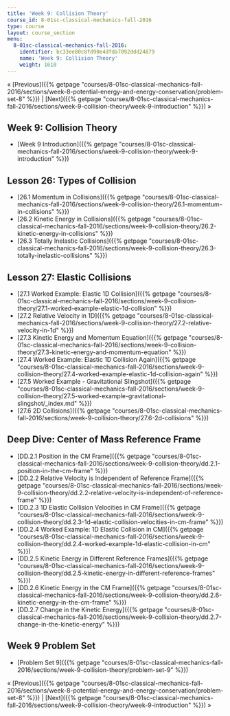 ```yaml
---
title: 'Week 9: Collision Theory'
course_id: 8-01sc-classical-mechanics-fall-2016
type: course
layout: course_section
menu:
  8-01sc-classical-mechanics-fall-2016:
    identifier: bc33ee80c8fd90e4dfda7092ddd24879
    name: 'Week 9: Collision Theory'
    weight: 1610
---
```

« [Previous]({{% getpage "courses/8-01sc-classical-mechanics-fall-2016/sections/week-8-potential-energy-and-energy-conservation/problem-set-8" %}}) | [Next]({{% getpage "courses/8-01sc-classical-mechanics-fall-2016/sections/week-9-collision-theory/week-9-introduction" %}}) »

Week 9: Collision Theory
------------------------

*   [Week 9 Introduction]({{% getpage "courses/8-01sc-classical-mechanics-fall-2016/sections/week-9-collision-theory/week-9-introduction" %}})

Lesson 26: Types of Collision
-----------------------------

*   [26.1 Momentum in Collisions]({{% getpage "courses/8-01sc-classical-mechanics-fall-2016/sections/week-9-collision-theory/26.1-momentum-in-collisions" %}})
*   [26.2 Kinetic Energy in Collisions]({{% getpage "courses/8-01sc-classical-mechanics-fall-2016/sections/week-9-collision-theory/26.2-kinetic-energy-in-collisions" %}})
*   [26.3 Totally Inelastic Collisions]({{% getpage "courses/8-01sc-classical-mechanics-fall-2016/sections/week-9-collision-theory/26.3-totally-inelastic-collisions" %}})

Lesson 27: Elastic Collisions
-----------------------------

*   [27.1 Worked Example: Elastic 1D Collision]({{% getpage "courses/8-01sc-classical-mechanics-fall-2016/sections/week-9-collision-theory/27.1-worked-example-elastic-1d-collision" %}})
*   [27.2 Relative Velocity in 1D]({{% getpage "courses/8-01sc-classical-mechanics-fall-2016/sections/week-9-collision-theory/27.2-relative-velocity-in-1d" %}})
*   [27.3 Kinetic Energy and Momentum Equation]({{% getpage "courses/8-01sc-classical-mechanics-fall-2016/sections/week-9-collision-theory/27.3-kinetic-energy-and-momentum-equation" %}})
*   [27.4 Worked Example: Elastic 1D Collision Again]({{% getpage "courses/8-01sc-classical-mechanics-fall-2016/sections/week-9-collision-theory/27.4-worked-example-elastic-1d-collision-again" %}})
*   [27.5 Worked Example - Gravitational Slingshot]({{% getpage "courses/8-01sc-classical-mechanics-fall-2016/sections/week-9-collision-theory/27.5-worked-example-gravitational-slingshot/_index.md" %}})
*   [27.6 2D Collisions]({{% getpage "courses/8-01sc-classical-mechanics-fall-2016/sections/week-9-collision-theory/27.6-2d-collisions" %}})

Deep Dive: Center of Mass Reference Frame
-----------------------------------------

*   [DD.2.1 Position in the CM Frame]({{% getpage "courses/8-01sc-classical-mechanics-fall-2016/sections/week-9-collision-theory/dd.2.1-position-in-the-cm-frame" %}})
*   [DD.2.2 Relative Velocity is Independent of Reference Frame]({{% getpage "courses/8-01sc-classical-mechanics-fall-2016/sections/week-9-collision-theory/dd.2.2-relative-velocity-is-independent-of-reference-frame" %}})
*   [DD.2.3 1D Elastic Collision Velocities in CM Frame]({{% getpage "courses/8-01sc-classical-mechanics-fall-2016/sections/week-9-collision-theory/dd.2.3-1d-elastic-collision-velocities-in-cm-frame" %}})
*   [DD.2.4 Worked Example: 1D Elastic Collision in CM]({{% getpage "courses/8-01sc-classical-mechanics-fall-2016/sections/week-9-collision-theory/dd.2.4-worked-example-1d-elastic-collision-in-cm" %}})
*   [DD.2.5 Kinetic Energy in Different Reference Frames]({{% getpage "courses/8-01sc-classical-mechanics-fall-2016/sections/week-9-collision-theory/dd.2.5-kinetic-energy-in-different-reference-frames" %}})
*   [DD.2.6 Kinetic Energy in the CM Frame]({{% getpage "courses/8-01sc-classical-mechanics-fall-2016/sections/week-9-collision-theory/dd.2.6-kinetic-energy-in-the-cm-frame" %}})
*   [DD.2.7 Change in the Kinetic Energy]({{% getpage "courses/8-01sc-classical-mechanics-fall-2016/sections/week-9-collision-theory/dd.2.7-change-in-the-kinetic-energy" %}})

Week 9 Problem Set
------------------

*   [Problem Set 9]({{% getpage "courses/8-01sc-classical-mechanics-fall-2016/sections/week-9-collision-theory/problem-set-9" %}})

« [Previous]({{% getpage "courses/8-01sc-classical-mechanics-fall-2016/sections/week-8-potential-energy-and-energy-conservation/problem-set-8" %}}) | [Next]({{% getpage "courses/8-01sc-classical-mechanics-fall-2016/sections/week-9-collision-theory/week-9-introduction" %}}) »